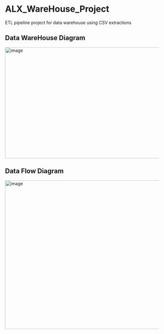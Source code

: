 # ALX_WareHouse_Project
ETL pipeline project for data warehouse using CSV extractions


## Data WareHouse Diagram

<img width="726" height="363" alt="image" src="https://github.com/user-attachments/assets/a76070f7-9f5e-4e05-abd4-eaa71ff604fb" />

## Data Flow Diagram

<img width="624" height="486" alt="image" src="https://github.com/user-attachments/assets/ecedc930-2138-44bc-b89d-fcbe8c37d96e" />
